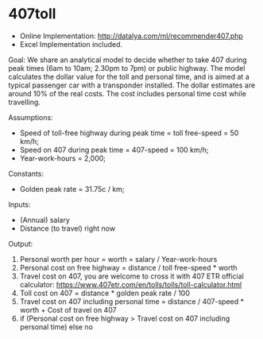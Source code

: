 # 407toll

- Online Implementation: http://datalya.com/ml/recommender407.php
- Excel Implementation included.

Goal: 
We share an analytical model to decide whether to take 407 during peak times (6am to 10am; 2.30pm to 7pm) or public highway. The model calculates the dollar value for the toll and personal time, and is aimed at a typical passenger car with a transponder installed. The dollar estimates are around 10% of the real costs. The cost includes personal time cost while travelling. 

Assumptions:
- Speed of toll-free highway during peak time = toll free-speed = 50 km/h;
- Speed on 407 during peak time = 407-speed = 100 km/h;
- Year-work-hours = 2,000;

Constants:
- Golden peak rate = 31.75c / km;

Inputs:
- (Annual) salary
- Distance (to travel) right now

Output: 
1. Personal worth per hour = worth = salary / Year-work-hours
2. Personal cost on free highway = distance / toll free-speed * worth
3. Travel cost on 407, you are welcome to cross it with 407 ETR official calculator: https://www.407etr.com/en/tolls/tolls/toll-calculator.html 
4. Toll cost on 407 = distance * golden peak rate / 100
5. Travel cost on 407 including personal time = distance / 407-speed * worth + Cost of travel on 407
6. if (Personal cost on free highway > Travel cost on 407 including personal time) else no
